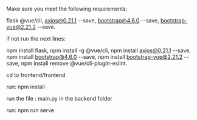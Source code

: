 Make sure you meet the following requirements:

flask
@vue/cli,
axios@0.21.1 --save,
bootstrap@4.6.0 --save,
bootstrap-vue@2.21.2 --save.

if not run the next lines:

npm install flask,
npm install -g @vue/cli,
npm install axios@0.21.1 --save,
npm install bootstrap@4.6.0 --save,
npm install bootstrap-vue@2.21.2 --save,
npm install remove @vue/cli-plugin-eslint.

cd to frontend/frontend

run:  npm install


run the file : main.py in the backend folder

run:  npm run serve
